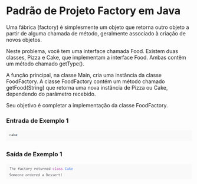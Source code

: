 # Padrão de Projeto Factory em Java

 Uma fábrica (factory) é simplesmente um objeto que retorna outro objeto a partir de alguma chamada de método, geralmente associado à criação de novos objetos.

 Neste problema, você tem uma interface chamada Food. Existem duas classes, Pizza e Cake, que implementam a interface Food. Ambas contêm um método chamado getType().

 A função principal, na classe Main, cria uma instância da classe FoodFactory. A classe FoodFactory contém um método chamado getFood(String) que retorna uma nova instância de Pizza ou Cake, dependendo do parâmetro recebido.

 Seu objetivo é completar a implementação da classe FoodFactory.

 ### Entrada de Exemplo 1
 ![imagens/img1.png](imagens/img1.png)

 ### Saída de Exemplo 1
 ![imagens/img2.png](imagens/img2.png)
